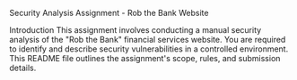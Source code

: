 Security Analysis Assignment - Rob the Bank Website


Introduction
This assignment involves conducting a manual security analysis of the "Rob the Bank" financial services website. You are required to identify and describe security vulnerabilities in a controlled environment. This README file outlines the assignment's scope, rules, and submission details.
